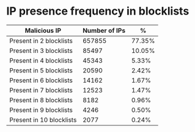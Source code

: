 # IP presence frequency in blocklists
| Malicious IP | Number of IPs | % |
|----|----|----|
| Present in 2 blocklists | 657855 | 77.35% |
| Present in 3 blocklists | 85497 | 10.05% |
| Present in 4 blocklists | 45343 | 5.33% |
| Present in 5 blocklists | 20590 | 2.42% |
| Present in 6 blocklists | 14162 | 1.67% |
| Present in 7 blocklists | 12523 | 1.47% |
| Present in 8 blocklists | 8182 | 0.96% |
| Present in 9 blocklists | 4246 | 0.50% |
| Present in 10 blocklists | 2077 | 0.24% |
